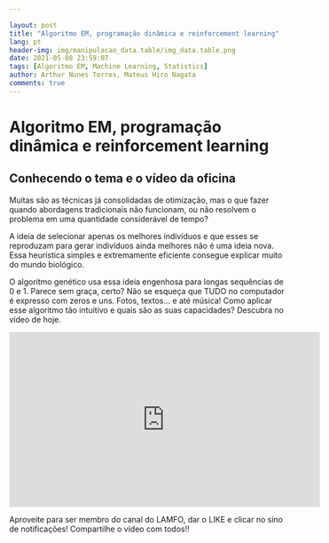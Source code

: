 ```yaml
---

layout: post
title: "Algoritmo EM, programação dinâmica e reinforcement learning"
lang: pt
header-img: img/manipulacao_data.table/img_data.table.png
date: 2021-05-08 23:59:07
tags: [Algoritmo EM, Machine Learning, Statistics]
author: Arthur Nunes Torres, Mateus Hiro Nagata
comments: true
---
```


# Algoritmo EM, programação dinâmica e reinforcement learning

## Conhecendo o tema e o vídeo da oficina

Muitas são as técnicas já consolidadas de otimização, mas o que fazer quando abordagens tradicionais não funcionam, ou não resolvem o problema em uma quantidade considerável de tempo?

A ideia de selecionar apenas os melhores indivíduos e que esses se reproduzam para gerar indivíduos ainda melhores não é uma ideia nova. Essa heurística simples e extremamente eficiente consegue explicar muito do mundo biológico.

O algoritmo genético usa essa ideia engenhosa para longas sequências de 0 e 1. Parece sem graça, certo? Não se esqueça que TUDO no computador é expresso com zeros e uns. Fotos, textos... e até música! Como aplicar esse algoritmo tão intuitivo e quais são as suas capacidades? Descubra no vídeo de hoje.

<iframe width="560" height="315" src="https://www.youtube.com/embed/4A3dxRY-hG8" title="YouTube video player" frameborder="0" allow="accelerometer; autoplay; clipboard-write; encrypted-media; gyroscope; picture-in-picture" allowfullscreen></iframe>

Aproveite para ser membro do canal do LAMFO, dar o LIKE e clicar no sino de notificações!  Compartilhe o vídeo com todos!!
